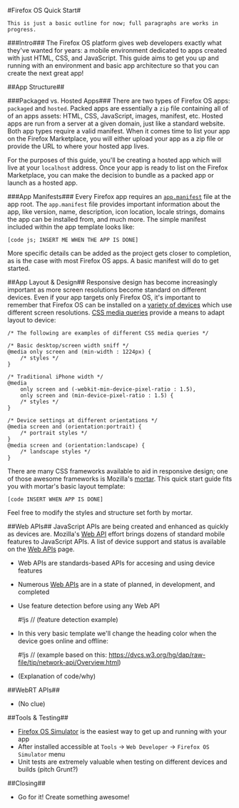 #Firefox OS Quick Start#

``This is just a basic outline for now; full paragraphs are works in progress.``

###Intro###
The Firefox OS platform gives web developers exactly what they've wanted for years:  a mobile environment dedicated to apps created with just HTML, CSS, and JavaScript.  This guide aims to get you up and running with an environment and basic app architecture so that you can create the next great app!


##App Structure##

###Packaged vs. Hosted Apps###
There are two types of Firefox OS apps:  `packaged` and `hosted`.  Packed apps are essentially a `zip` file containing all of of an apps assets:  HTML, CSS, JavaScript, images, manifest, etc.  Hosted apps are run from a server at a given domain, just like a standard website.  Both app types require a valid manifest.  When it comes time to list your app on the Firefox Marketplace, you will either upload your app as a zip file or provide the URL to where your hosted app lives.

For the purposes of this guide, you'll be creating a hosted app which will live at your `localhost` address.  Once your app is ready to list on the Firefox Marketplace, you can make the decision to bundle as a packed app or launch as a hosted app.


###App Manifests###
Every Firefox app requires an [`app.manifest`](https://marketplace-dev.allizom.org/developers/docs/manifests) file at the app root.  The `app.manifest` file provides important information about the app, like version, name, description, icon location, locale strings, domains the app can be installed from, and much more.  The simple manifest included within the app template looks like:

	[code js; INSERT ME WHEN THE APP IS DONE]

More specific details can be added as the project gets closer to completion, as is the case with most Firefox OS apps.  A basic manifest will do to get started. 


##App Layout & Design##
Responsive design has become increasingly important as more screen resolutions become standard on different devices.  Even if your app targets only Firefox OS, it's important to remember that Firefox OS can be installed on a [variety of devices](https://developer.mozilla.org/en-US/docs/Mozilla/Firefox_OS/Firefox_OS_build_prerequisites) which use different screen resolutions.  [CSS media queries](https://developer.mozilla.org/en-US/docs/CSS/Media_queries) provide a means to adapt layout to device:

	/* The following are examples of different CSS media queries */

	/* Basic desktop/screen width sniff */
	@media only screen and (min-width : 1224px) {
		/* styles */
	}

	/* Traditional iPhone width */
	@media
		only screen and (-webkit-min-device-pixel-ratio : 1.5),
		only screen and (min-device-pixel-ratio : 1.5) {
		/* styles */
	}

	/* Device settings at different orientations */
	@media screen and (orientation:portrait) {
	    /* portrait styles */
	}
	@media screen and (orientation:landscape) {
	    /* landscape styles */
	}


There are many CSS frameworks available to aid in responsive design; one of those awesome frameworks is Mozilla's [mortar](https://github.com/mozilla/mortar).  This quick start guide fits you with mortar's basic layout template:
	
	[code INSERT WHEN APP IS DONE]

Feel free to modify the styles and structure set forth by mortar.


##Web APIs##
JavaScript APIs are being created and enhanced as quickly as devices are.  Mozilla's [Web API](https://wiki.mozilla.org/WebAPI) effort brings dozens of standard mobile features to JavaScript APIs.  A list of device support and status is available on the [Web APIs](https://wiki.mozilla.org/WebAPI) page.

*  Web APIs are standards-based APIs for accesing and using device features 
*  Numerous [Web APIs](https://wiki.mozilla.org/WebAPI) are in a state of planned, in development, and completed
*  Use feature detection before using any Web API

	#!js
	// (feature detection example)

*  In this very basic template we'll change the heading color when the device goes online and offline:

	#!js 
	// (example based on this:  https://dvcs.w3.org/hg/dap/raw-file/tip/network-api/Overview.html)

* (Explanation of code/why)




##WebRT APIs##
*  (No clue)




##Tools & Testing##
*  [Firefox OS Simulator](https://addons.mozilla.org/en-us/firefox/addon/firefox-os-simulator/) is the easiest way to get up and running with your app
*  After installed accessible at `Tools` -> `Web Developer` -> `Firefox OS Simulator` menu
*  Unit tests are extremely valuable when testing on different devices and builds (pitch Grunt?)




##Closing##
*  Go for it!  Create something awesome!
